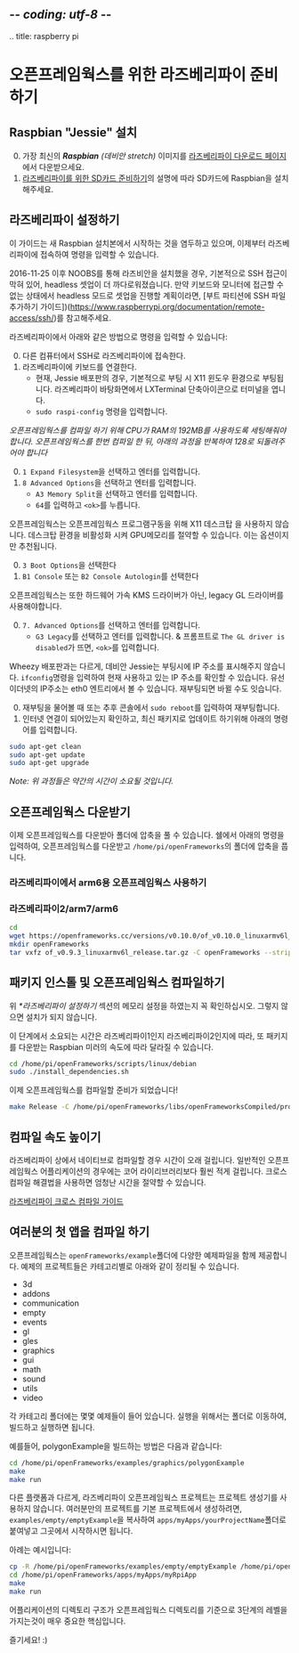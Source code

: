 ## -*- coding: utf-8 -*-
.. title: raspberry pi

오픈프레임웍스를 위한 라즈베리파이 준비하기
============

## Raspbian "Jessie" 설치
0. 가장 최신의 _**Raspbian** (데비안 stretch)_ 이미지를 [라즈베리파이 다운로드 페이지](http://www.raspberrypi.org/downloads)에서 다운받으세요.
1. [라즈베리파이를 위한 SD카드 준비하기](http://elinux.org/RPi_Easy_SD_Card_Setup)의 설명에 따라 SD카드에 Raspbian을 설치해주세요.

## 라즈베리파이 설정하기
이 가이드는 새 Raspbian 설치본에서 시작하는 것을 염두하고 있으며, 이제부터 라즈베리파이에 접속하여 명령을 입력할 수 있습니다.

2016-11-25 이후 NOOBS를 통해 라즈비안을 설치했을 경우, 기본적으로 SSH 접근이 막혀 있어, headless 셋업이 더 까다로워졌습니다. 만약 키보드와 모니터에 접근할 수 없는 상태에서 headless 모드로 셋업을 진행할 계획이라면, [부트 파티션에 SSH 파일 추가하기 가이드])(https://www.raspberrypi.org/documentation/remote-access/ssh/)를 참고해주세요.

라즈베리파이에서 아래와 같은 방법으로 명령을 입력할 수 있습니다:

0. 다른 컴퓨터에서 SSH로 라즈베리파이에 접속한다.
0. 라즈베리파이에 키보드를 연결한다.
	* 현재, Jessie 배포판의 경우, 기본적으로 부팅 시 X11 윈도우 환경으로 부팅됩니다. 라즈베리파이 바탕화면에서 LXTerminal 단축아이콘으로 터미널을 엽니다.
	* `sudo raspi-config` 명령을 입력합니다.

_오픈프레임웍스를 컴파일 하기 위해 CPU가 RAM의 192MB를 사용하도록 세팅해줘야 합니다. 오픈프레임웍스를 한번 컴파일 한 뒤, 아래의 과정을 반복하여 128로 되돌려주어야 합니다_

0.  `1 Expand Filesystem`을 선택하고 엔터를 입력합니다.
0.  `8 Advanced Options`을 선택하고 엔터를 입력합니다.
	* `A3 Memory Split`을 선택하고 엔터를 입력합니다.
	* `64`를 입력하고 `<ok>`를 누릅니다.


오픈프레임웍스는 오픈프레임웍스 프로그램구동을 위해 X11 데스크탑 을 사용하지 않습니다. 데스크탑 환경을 비활성화 시켜 GPU메모리를 절약할 수 있습니다. 이는 옵션이지만 추천됩니다.

0. `3 Boot Options`을 선택한다
0. `B1 Console` 또는 `B2 Console Autologin`를 선택한다

오픈프레임웍스는 또한 하드웨어 가속 KMS 드라이버가 아닌, legacy GL 드라이버를 사용해야합니다.

0. `7. Advanced Options`를 선택하고 엔터를 입력합니다.
	* `G3 Legacy`를 선택하고 엔터를 입력합니다.
	& 프롬프트로 `The GL driver is disabled`가 뜨면, `<ok>`를 입력합니다.

Wheezy 배포판과는 다르게, 데비안 Jessie는 부팅시에 IP 주소를 표시해주지 않습니다. `ifconfig`명령을 입력하여 현재 사용하고 있는 IP 주소를 확인할 수 있습니다. 유선 이더넷의 IP주소는 eth0 엔트리에서 볼 수 있습니다. 재부팅되면 바뀔 수도 잇습니다.

0. 재부팅을 물어볼 때 또는 추후 콘솔에서 `sudo reboot`를 입력하여 재부팅합니다.
0. 인터넷 연결이 되어있는지 확인하고, 최신 패키지로 업데이트 하기위해 아래의 명령어를 입력합니다.

```sh
sudo apt-get clean
sudo apt-get update
sudo apt-get upgrade
```
_Note: 위 과정들은 약간의 시간이 소요될 것입니다._

## 오픈프레임웍스 다운받기
이제 오픈프레임웍스를 다운받아 폴더에 압축을 풀 수 있습니다. 쉘에서 아래의 명령을 입력하여, 오픈프레임웍스를 다운받고 `/home/pi/openFrameworks`의 폴더에 압축을 풉니다.

### 라즈베리파이에서 arm6용 오픈프레임웍스 사용하기

<h3> 라즈베리파이2/arm7/arm6</h3>

```sh
cd
wget https://openframeworks.cc/versions/v0.10.0/of_v0.10.0_linuxarmv6l_release.tar.gz
mkdir openFrameworks
tar vxfz of_v0.9.3_linuxarmv6l_release.tar.gz -C openFrameworks --strip-components 1
```

## 패키지 인스톨 및 오픈프레임웍스 컴파일하기
위 _**라즈베리파이 설정하기*_ 섹션의 메모리 설정을 하였는지 꼭 확인하십시오. 그렇지 않으면 설치가 되지 않습니다.

이 단계에서 소요되는 시간은 라즈베리파이1인지 라즈베리파이2인지에 따라, 또 패키지를 다운받는 Raspbian 미러의 속도에 따라 달라질 수 있습니다.

```sh
cd /home/pi/openFrameworks/scripts/linux/debian
sudo ./install_dependencies.sh
```

이제 오픈프레임웍스를 컴파일할 준비가 되었습니다!

```sh
make Release -C /home/pi/openFrameworks/libs/openFrameworksCompiled/project
```

## 컴파일 속도 높이기
라즈베리파이 상에서 네이티브로 컴파일할 경우 시간이 오래 걸립니다. 일반적인 오픈프레임웍스 어플리케이션의 경우에는 코어 라이리브러리보다 훨씬 적게 걸립니다. 크로스 컴파일 해결법을 사용하면 엄청난 시간을 절약할 수 있습니다.

[라즈베리파이 크로스 컴파일 가이드](../raspberry-pi-cross-compiling-guide/)

## 여러분의 첫 앱을 컴파일 하기
오픈프레임웍스는 `openFrameworks/example`폴더에 다양한 예제파일을 함께 제공합니다. 예제의 프로젝트들은 카테고리별로 아래와 같이 정리될 수 있습니다.

* 3d
* addons
* communication
* empty
* events
* gl
* gles
* graphics
* gui
* math
* sound
* utils
* video

각 카테고리 폴더에는 몇몇 예제들이 들어 있습니다. 실행을 위해서는 폴더로 이동하여, 빌드하고 실행하면 됩니다.

예를들어, polygonExample을 빌드하는 방법은 다음과 같습니다:

```sh
cd /home/pi/openFrameworks/examples/graphics/polygonExample
make
make run
```

다른 플랫폼과 다르게, 라즈베리파이 오픈프레임웍스 프로젝트는 프로젝트 생성기를 사용하지 않습니다. 여러분만의 프로젝트를 기본 프로젝트에서 생성하려면, `examples/empty/emptyExample`을 복사하여 `apps/myApps/yourProjectName`폴더로 붙여넣고 그곳에서 시작하시면 됩니다.

아례는 예시입니다:

```sh
cp -R /home/pi/openFrameworks/examples/empty/emptyExample /home/pi/openFrameworks/apps/myApps/myRpiApp
cd /home/pi/openFrameworks/apps/myApps/myRpiApp
make
make run
```

어플리케이션의 디렉토리 구조가 오픈프레임웍스 디렉토리를 기준으로 3단계의 레벨을 가지는것이 매우 중요한 핵심입니다.

즐기세요! :)

